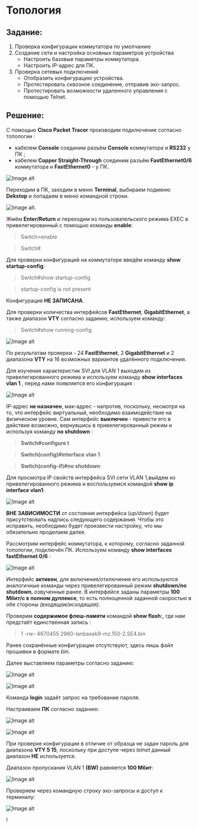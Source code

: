# Топология     
## Задание:

 1. Проверка конфигурации коммутатора по умолчанию
 2. Создание сети и настройка основных параметров устройства
    *	Настроить базовые параметры коммутатора.
    *	Настроить IP-адрес для ПК.
 3. Проверка сетевых подключений
    *   Отобразить конфигурацию устройства.
    *   Протестировать сквозное соединение, отправив эхо-запрос.
    *   Протестировать возможности удаленного управления с помощью Telnet.
      
## Решение:

С помощью **Cisco Packet Tracer** производим подключение согласно топологии : 

  * кабелем **Console** соединим разъём **Console** коммутатора и **RS232** у ПК ;
  * кабелем **Copper Straight-Through** соединим разъём **FastEthernet0/6** коммутатора и **FastEthernet0** - у ПК.


![Image alt](https://github.com/shawncaurney/shawncaurneyrepository/blob/main/labs/issue/%D1%82%D0%BE%D0%BF%D0%BE%D0%BB%D0%BE%D0%B3%D0%B8%D1%8F%20cpt.jpg)

Переходим в ПК, заходим в меню **Terminal**, выбираем подменю **Dekstop** и попадаем в меню командной строки.

![Image alt](https://github.com/shawncaurney/shawncaurneyrepository/blob/main/labs/issue/%D1%82%D0%B5%D1%80%D0%BC%D0%B8%D0%BD%D0%B0%D0%BB%20.jpg).

Жмём **Enter/Return** и переходим из пользовательского режима EXEC в привелегированный c помощью команды **enable**:

>Switch>enable 

>Switch#

Для проверки конфигураций на коммутаторе введём команду **show startup-config**:

>Switch#show startup-config

>startup-config is not present

Конфигурация **НЕ ЗАПИСАНА**.

Для проверки количества интерфейсов **FastEthernet**, **GigabitEthernet**, а также диапазон **VTY** согласно заданию, используем команду: 

>Switch#show running-config

![Image alt](https://github.com/shawncaurney/shawncaurneyrepository/blob/main/labs/issue/%D1%80%D0%B0%D0%BD%D0%BD%D0%B8%D0%BD%D0%B3%20%D0%BA%D0%BE%D0%BD%D1%84%D0%B8%D0%B3.jpg)

По результатам проверки - 24 **FastEthernet**, 2 **GigabitEthernet** и 2 диапазона **VTY** на 16 возможных вариантов удалённого подключения.

Для изучения характеристик SVI для VLAN 1 выходим из привелегированного режима и используем команду **show interfaces vlan 1** , перед нами появляется его конфигурация : 

![Image alt](https://github.com/shawncaurney/shawncaurneyrepository/blob/main/labs/issue/interface%20vlan%201.jpg)

IP-адрес **не назначен**, мак-адрес - напротив, поскольку, несмотря на то, что интерфейс виртуальный, необходимо взаимодействие на физическом уровне. Сам интерфейс **выключен** - привести его в действие возможно, вернувшись в привелегированный режим и используя команду **no shutdown** :

>**Switch#configure t**

>**Switch(config)#interface vlan 1**

>**Switch(config-if)#no shutdown**

Для просмотра IP свойств интерфейса SVI сети VLAN 1,выйдем из привелегированного режима и воспользуемся командой **show ip interface vlan1**:

![Image alt](https://github.com/shawncaurney/shawncaurneyrepository/blob/main/labs/issue/ip%20interface%20vlan%201.jpg)

**ВНЕ ЗАВИСИМОСТИ** от состояния интерфейса (*up/down*) будет присутствовать надпись следующего содержания. Чтобы это исправить, необходимо будет произвести настройку, что мы обязательно проделаем далее.

Рассмотрим интерфейс коммутатора, к которому, согласно заданной топологии, подключён ПК. Используем команду **show interfaces fastEthernet 0/6** :

![Image alt](https://github.com/shawncaurney/shawncaurneyrepository/blob/main/labs/issue/f06.jpg)

Интерфейс **активен**, для включения/отключения его используются аналогичные команды через привелегированный режим **shutdown/no shutdown**, озвученные ранее. В интерфейсе заданы параметры **100 Мбит/c в полном дуплексе**, то есть полноценной заданной скоростью в обе стороны *(входящая/исходящая)*.

Проверим **содержимое флеш-памяти** командой **show flash:**, где нам предстаёт единственная запись :

>1  -rw-     4670455          <no date>  2960-lanbasek9-mz.150-2.SE4.bin

Ранее сохранённые конфигурации отсутствуют, здесь лишь файл прошивки в формате *bin*.

Далее выставляем параметры согласно заданию: 

![Image alt](https://github.com/shawncaurney/shawncaurneyrepository/blob/main/labs/issue/%D1%81%D0%B2%D0%B8%D1%82%D1%87%20%D0%B1%D0%B0%D0%B7%D0%B0.jpg)

![Image alt](https://github.com/shawncaurney/shawncaurneyrepository/blob/main/labs/issue/%D0%B4%D0%BE%D0%BF%D0%BD%D0%B0%D1%81%D1%82%D1%80%D0%BE%D0%B9%D0%BA%D0%B8%20%D1%82%D0%B5%D1%80%D0%BC%D0%B8%D0%BD%D0%B0%D0%BB%D0%B0.jpg)

Команда **login** задаёт запрос на требование пароля.

Настраиваем **ПК** согласно заданию:

![Image alt](https://github.com/shawncaurney/shawncaurneyrepository/blob/main/labs/issue/%D0%B8%D0%BC%D1%8F%20%D0%BF%D0%BA.jpg)

![Image alt](https://github.com/shawncaurney/shawncaurneyrepository/blob/main/labs/issue/%D0%BF%D0%B0%D1%80%D0%B0%D0%BC%D0%B5%D1%82%D1%80%D1%8B%20%D0%BF%D0%BA.jpg)

При проверке конфигурации в отличие от образца не задан пароль для диапазона **VTY 5 15**, поскольку при доступе через *telnet* данный диапазон **НЕ** используется.

Диапазон пропускания VLAN 1 **(BW)** равняется **100 Мбит**:

![Image alt](https://github.com/shawncaurney/shawncaurneyrepository/blob/main/labs/issue/%D0%B2%D0%BB%D0%B0%D0%BD%201.jpg)

Проверяем через командную строку эхо-запросы и доступ к терминалу: 

![Image alt](https://github.com/shawncaurney/shawncaurneyrepository/blob/main/labs/issue/%D1%8D%D1%85%D0%BE%20%D0%B7%D0%B0%D0%BF%D1%80%D0%BE%D1%81%D1%8B%20%D0%B8%20%D0%B4%D0%BE%D1%81%D1%82%D1%83%D0%BF.jpg)

 !